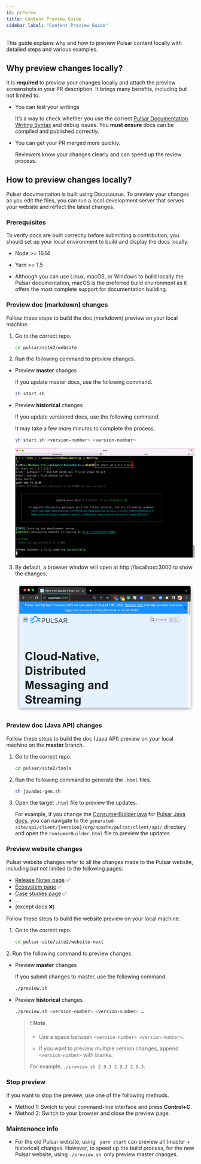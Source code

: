 ```yaml
---
id: preview
title: Content Preview Guide
sidebar_label: "Content Preview Guide"
---
```


This guide explains why and how to preview Pulsar content locally with detailed steps and various examples.

## Why preview changes locally?

It is **required** to preview your changes locally and attach the preview screenshots in your PR description. It brings many benefits, including but not limited to:

* You can test your writings

    It’s a way to check whether you use the correct [Pulsar Documentation Writing Syntax](./syntax.md) and debug issues. You **must ensure** docs can be compiled and published correctly.

* You can get your PR merged more quickly.

    Reviewers know your changes clearly and can speed up the review process.

## How to preview changes locally?

Pulsar documentation is built using Docusaurus. To preview your changes as you edit the files, you can run a local development server that serves your website and reflect the latest changes.

### Prerequisites

To verify docs are built correctly before submitting a contribution, you should set up your local environment to build and display the docs locally.

* Node >= 16.14

* Yarn >= 1.5

* Although you can use Linux, macOS, or Windows to build locally the Pulsar documentation, macOS is the preferred build environment as it offers the most complete support for documentation building.

### Preview doc (markdown) changes

Follow these steps to build the doc (markdown) preview on your local machine.

1. Go to the correct repo.

    ```bash
    cd pulsar/site2/website
    ```

2. Run the following command to preview changes.

* Preview **master** changes

	If you update master docs, use the following command.

    ```bash
    sh start.sh
    ```

* Preview **historical** changes

    If you update versioned docs, use the following command.

    It may take a few more minutes to complete the process.

    ```bash
    sh start.sh <version-number> <version-number>
    ```

    ![alt_text](assets/preview-1.png)

3. By default, a browser window will open at http://localhost:3000 to show the changes.

    ![alt_text](assets/preview-2.png)

### Preview doc (Java API) changes

Follow these steps to build the doc (Java API) preview on your local machine on the **master** branch.

1. Go to the correct repo.

    ```bash
    cd pulsar/site2/tools
    ```

2. Run the following command to generate the `.html` files.

    ```bash
    sh javadoc-gen.sh
    ```

3. Open the target `.html` file to preview the updates.

    For example, if you change the [ConsumerBuilder.java](http://pulsar-client-api/src/main/java/org/apache/pulsar/client/api/ConsumerBuilder.java) for [Pulsar Java docs](https://pulsar.apache.org/api/client/2.11.0/org/apache/pulsar/client/api/ConsumerBuilder.html), you can navigate to the `generated-site/api/client/{version}/org/apache/pulsar/client/api/` directory and open the `ConsumerBuilder.html` file to preview the updates.

### Preview website changes

Pulsar website changes refer to all the changes made to the Pulsar website, including but not limited to the following pages:

* [Release Notes page](https://pulsar.apache.org/release-notes/) ✅
* [Ecosystem page](https://pulsar.apache.org/ecosystem) ✅
* [Case studies page](https://pulsar.apache.org/case-studies) ✅
* …
* (except docs ❌)

Follow these steps to build the website preview on your local machine.

1. Go to the correct repo.

    ```bash
    cd pulsar-site/site2/website-next
    ```

2️. Run the following command to preview changes.

   * Preview **master** changes

      If you submit changes to master, use the following command.

        ```bash
        ./preview.sh
        ```

   * Preview **historical** changes

      ```bash
      ./preview.sh <version-number> <version-number> …
      ```

      > ❗️ **Note**
      >
      > * Use a space between `<version-number> <version-number>`.
      >
      > * If you want to preview multiple version changes, append `<version-number>` with blanks.
      >
      > For example, `./preview.sh 2.9.1 2.9.2 2.9.3`.

### Stop preview

If you want to stop the preview, use one of the following methods.

* Method 1: Switch to your command-line interface and press **Control+C**.
* Method 2: Switch to your browser and close the preview page.

### Maintenance info

* For the old Pulsar website, using ` yarn start` can preview all (master + historical) changes. However, to speed up the build process, for the new Pulsar website, using `./preview.sh `only preview master changes.

